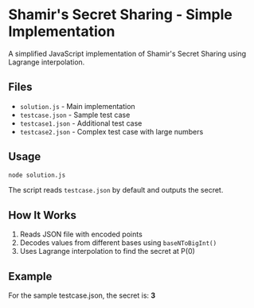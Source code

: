 # Shamir's Secret Sharing - Simple Implementation

A simplified JavaScript implementation of Shamir's Secret Sharing using Lagrange interpolation.

## Files

- `solution.js` - Main implementation
- `testcase.json` - Sample test case
- `testcase1.json` - Additional test case  
- `testcase2.json` - Complex test case with large numbers

## Usage

```bash
node solution.js
```

The script reads `testcase.json` by default and outputs the secret.

## How It Works

1. Reads JSON file with encoded points
2. Decodes values from different bases using `baseNToBigInt()`
3. Uses Lagrange interpolation to find the secret at P(0)

## Example

For the sample testcase.json, the secret is: **3**